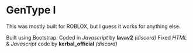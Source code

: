 # GenType I
This was mostly built for ROBLOX, but I guess it works for anything else.


Built using Bootstrap.
Coded in *Javascript* by **lavav2** *(discord)*
Fixed *HTML* & *Javascript* code by **kerbal_official** *(discord)*
